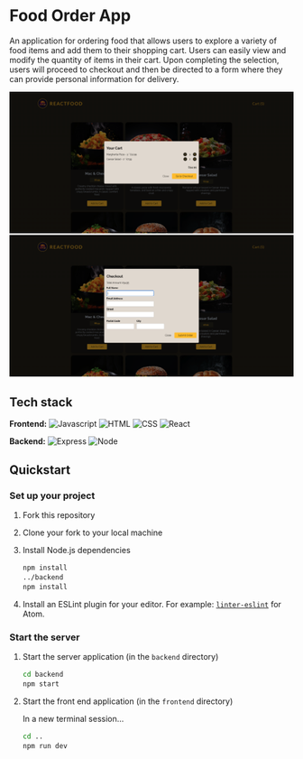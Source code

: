 # Food Order App

An application for ordering food that allows users to explore a variety of food items and add them to their shopping cart. Users can easily view and modify the quantity of items in their cart. Upon completing the selection, users will proceed to checkout and then be directed to a form where they can provide personal information for delivery.


![Cart](./cart.png)
![Form](./form.png)

## Tech stack

**Frontend:**
![Javascript](https://img.shields.io/badge/Javascript-yellow?logo=javascript)
![HTML](https://img.shields.io/badge/HTML-orange?logo=HTML)
![CSS](https://img.shields.io/badge/CSS-blue?logo=CSS)
![React](https://img.shields.io/badge/React-grey?logo=React)

**Backend:**
![Express](https://img.shields.io/badge/Express-black?logo=Express)
![Node](https://img.shields.io/badge/Node-darkgreen?logo=Node)

## Quickstart

### Set up your project

1. Fork this repository
2. Clone your fork to your local machine
3. Install Node.js dependencies

   ```bash
   npm install
   ../backend
   npm install
   ```

4. Install an ESLint plugin for your editor. For example: [`linter-eslint`](https://github.com/AtomLinter/linter-eslint) for Atom.

### Start the server

1. Start the server application (in the `backend` directory)

   ```bash
   cd backend
   npm start
   ```

2. Start the front end application (in the `frontend` directory)

   In a new terminal session...

   ```bash
   cd ..
   npm run dev
   ```

